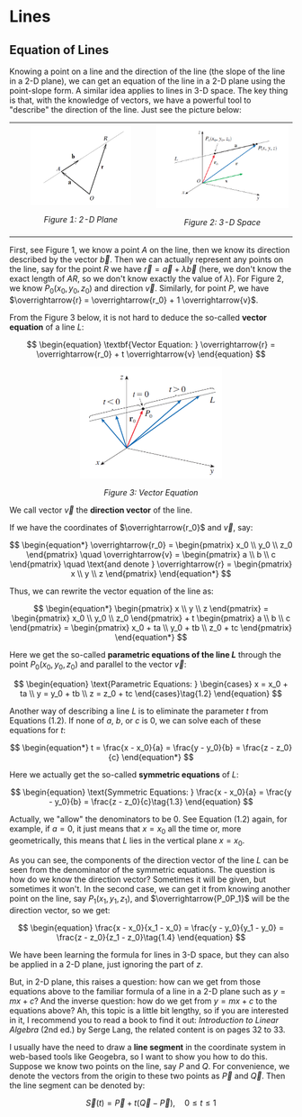 # Lines

## Equation of Lines

Knowing a point on a line and the direction of the line (the slope of the line in a 2-D plane), we can get an equation of the line in a 2-D plane using the point-slope form. A similar idea applies to lines in 3-D space. The key thing is that, with the knowledge of vectors, we have a powerful tool to "describe" the direction of the line. Just see the picture below:

<table style="border: none; width: 100%;">
  <tr style="border: none;">
    <td align="center" style="border: none;">
      <img src="1.png" alt="2-D Plane" style="width: 75%;">
      <p><em>Figure 1: 2-D Plane</em></p>
    </td>
    <td align="center" style="border: none;">
      <img src="2.png" alt="3-D Space" style="width: 100%;">
      <p><em>Figure 2: 3-D Space</em></p>
    </td>
  </tr>
</table>

First, see Figure 1, we know a point $A$ on the line, then we know its direction described by the vector $\overrightarrow{b}$. Then we can actually represent any points on the line, say for the point $R$ we have $\overrightarrow{r} = \overrightarrow{a} + \lambda \overrightarrow{b}$ (here, we don't know the exact length of $AR$, so we don't know exactly the value of $\lambda$). For Figure 2, we know $P_0(x_0, y_0, z_0)$ and direction $\overrightarrow{v}$. Similarly, for point $P$, we have $\overrightarrow{r} = \overrightarrow{r_0} + 1 \overrightarrow{v}$.

From the Figure 3 below, it is not hard to deduce the so-called **vector equation** of a line $L$:

$$
\begin{equation}
\textbf{Vector Equation: }
\overrightarrow{r} = \overrightarrow{r_0} + t \overrightarrow{v}
\end{equation}
$$


<div align="center">
    <img src="3.png" alt="Vector Equation" style="width: 50%;">
    <p><em>Figure 3: Vector Equation</em></p>
</div>

We call vector $\overrightarrow{v}$ the **direction vector** of the line.

If we have the coordinates of $\overrightarrow{r_0}$ and $\overrightarrow{v}$, say:

$$
\begin{equation*}
  \overrightarrow{r_0} =
  \begin{pmatrix}
      x_0 \\
      y_0 \\
      z_0
  \end{pmatrix} \quad
  \overrightarrow{v} =
  \begin{pmatrix}
      a \\
      b \\
      c
  \end{pmatrix} \quad \text{and denote } \overrightarrow{r} =
  \begin{pmatrix}
      x \\
      y \\
      z
  \end{pmatrix}
\end{equation*}
$$

Thus, we can rewrite the vector equation of the line as:

$$
\begin{equation*}
  \begin{pmatrix}
      x \\
      y \\
      z
  \end{pmatrix} =
  \begin{pmatrix}
      x_0 \\
      y_0 \\
      z_0
  \end{pmatrix} +
  t
  \begin{pmatrix}
      a \\
      b \\
      c
  \end{pmatrix} =
  \begin{pmatrix}
      x_0 + ta \\
      y_0 + tb \\
      z_0 + tc
  \end{pmatrix}
\end{equation*}
$$

Here we get the so-called **parametric equations of the line $L$** through the point $P_0(x_0, y_0, z_0)$ and parallel to the vector $\overrightarrow{v}$:

$$
\begin{equation}
  \text{Parametric Equations: }
  \begin{cases}
      x = x_0 + ta \\
      y = y_0 + tb \\
      z = z_0 + tc
  \end{cases}\tag{1.2}
\end{equation}
$$

Another way of describing a line $L$ is to eliminate the parameter $t$ from Equations $(1.2)$. If none of $a$, $b$, or $c$ is $0$, we can solve each of these equations for $t$:

$$
\begin{equation*}
  t = \frac{x - x_0}{a} = \frac{y - y_0}{b} = \frac{z - z_0}{c}
\end{equation*}
$$

Here we actually get the so-called **symmetric equations** of $L$:

$$
\begin{equation}
\text{Symmetric Equations: } \frac{x - x_0}{a} = \frac{y - y_0}{b} = \frac{z - z_0}{c}\tag{1.3}
\end{equation}
$$

Actually, we "allow" the denominators to be $0$. See Equation $(1.2)$ again, for example, if $a = 0$, it just means that $x = x_0$ all the time or, more geometrically, this means that $L$ lies in the vertical plane $x = x_0$.

As you can see, the components of the direction vector of the line $L$ can be seen from the denominator of the symmetric equations. The question is how do we know the direction vector? Sometimes it will be given, but sometimes it won't. In the second case, we can get it from knowing another point on the line, say $P_1(x_1, y_1, z_1)$, and $\overrightarrow{P_0P_1}$ will be the direction vector, so we get:

$$
\begin{equation}
\frac{x - x_0}{x_1 - x_0} = \frac{y - y_0}{y_1 - y_0} = \frac{z - z_0}{z_1 - z_0}\tag{1.4}
\end{equation}
$$

We have been learning the formula for lines in 3-D space, but they can also be applied in a 2-D plane, just ignoring the part of $z$.

But, in 2-D plane, this raises a question: how can we get from those equations above to the familiar formula of a line in a 2-D plane such as $y = mx + c$? And the inverse question: how do we get from $y = mx + c$ to the equations above? Ah, this topic is a little bit lengthy, so if you are interested in it, I recommend you to read a book to find it out: *Introduction to Linear Algebra* (2nd ed.) by Serge Lang, the related content is on pages 32 to 33.

I usually have the need to draw a **line segment** in the coordinate system in web-based tools like Geogebra, so I want to show you how to do this. Suppose we know two points on the line, say $P$ and $Q$. For convenience, we denote the vectors from the origin to these two points as $\overrightarrow{P}$ and $\overrightarrow{Q}$. Then the line segment can be denoted by:

$$
\begin{equation*}
  \overrightarrow{S}(t) = \overrightarrow{P} + t(\overrightarrow{Q} - \overrightarrow{P}), \quad 0 \le t \le 1
\end{equation*}
$$
